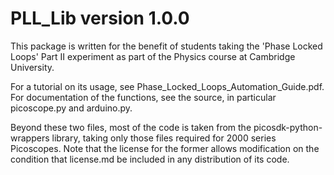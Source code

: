 # PLL_Lib version 1.0.0

This package is written for the benefit of students taking the 'Phase Locked Loops' Part II experiment as part of the Physics course at Cambridge University.

For a tutorial on its usage, see Phase_Locked_Loops_Automation_Guide.pdf. For documentation of the functions, see the source, in particular picoscope.py and arduino.py.

Beyond these two files, most of the code is taken from the picosdk-python-wrappers library, taking only those files required for 2000 series Picoscopes. Note that the license for the former allows modification on the condition that license.md be included in any distribution of its code.